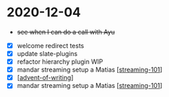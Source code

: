 # 2020-12-04

- ~~see when I can do a call with Ayu~~
- [x] welcome redirect tests
- [x] update slate-plugins
- [x] refactor hierarchy plugin WIP
- [x] mandar streaming setup a Matias [[streaming-101]]
- [x] [[advent-of-writing]]
- [x] mandar streaming setup a Matias [[streaming-101]]

[//begin]: # "Autogenerated link references for markdown compatibility"
[streaming-101]: ../streaming-101 "Streaming 101"
[advent-of-writing]: ../advent-of-writing "Advent of Writing"
[//end]: # "Autogenerated link references"
